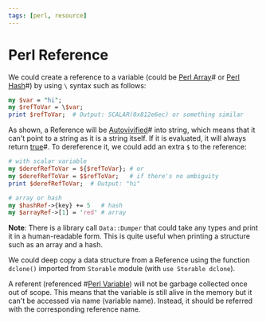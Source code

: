 ```yaml
---
tags: [perl, resource]
---
```


# Perl Reference

We could create a reference to a variable (could be [Perl Array](202209201839.md)#
or [Perl Hash](202209221254.md)#) by using `\` syntax such as follows:

```perl
my $var = "hi";
my $refToVar = \$var;
print $refToVar;  # Output: SCALAR(0x812e6ec) or something similar
```

As shown, a Reference will be [Autovivified](202207192226.md)# into string,
which means that it can't point to a string as it is a string itself. If it is
evaluated, it will always return [true](202207211219.md)#. To dereference it, we
could add an extra `$` to the reference:

```perl
# with scalar variable
my $derefRefToVar = ${$refToVar}; # or
my $derefRefToVar = $$refToVar;   # if there's no ambiguity
print $derefRefToVar;  # Output: "hi"

# array or hash
my $hashRef->{key} += 5   # hash
my $arrayRef->[1] = 'red' # array
```

**Note**: There is a library call `Data::Dumper` that could take any types and
print it in a human-readable form. This is quite useful when printing a
structure such as an array and a hash.

We could deep copy a data structure from a Reference using the function
`dclone()` imported from `Storable` module (with `use Storable dclone`).

A referent (referenced #[Perl Variable](202212051001.md)) will not be garbage
collected once out of scope. This means that the variable is still alive in the
memory but it can't be accessed via name (variable name). Instead, it should be
referred with the corresponding reference name.
